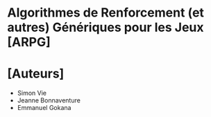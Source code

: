 # Algorithmes de Renforcement (et autres) Génériques pour les Jeux [ARPG]

# [Auteurs]

- Simon Vie
- Jeanne Bonnaventure
- Emmanuel Gokana

